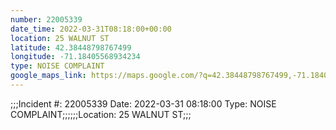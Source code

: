 ```yaml
---
number: 22005339
date_time: 2022-03-31T08:18:00+00:00
location: 25 WALNUT ST
latitude: 42.38448798767499
longitude: -71.18405568934234
type: NOISE COMPLAINT
google_maps_link: https://maps.google.com/?q=42.38448798767499,-71.18405568934234
---
```


;;;Incident #: 22005339  Date: 2022-03-31 08:18:00   Type: NOISE COMPLAINT;;;;;;Location: 25 WALNUT ST;;;
